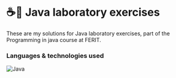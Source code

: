 # ☕🚀 Java laboratory exercises

These are my solutions for Java laboratory exercises, part of the Programming in java course at FERIT.

### Languages & technologies used
![Java](https://img.shields.io/badge/java-%23ED8B00.svg?style=for-the-badge&logo=openjdk&logoColor=white)

